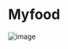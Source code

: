 # Myfood

![image](https://user-images.githubusercontent.com/52784177/94402316-8517aa00-0189-11eb-8f44-6245a9c43c08.png)
